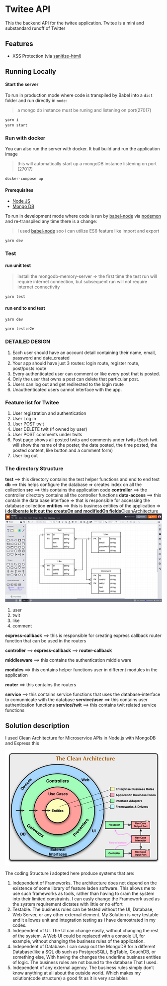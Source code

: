 # Twitee API

This the backend API for the twitee application. Twitee is a mini and substandard runoff of Twitter

## Features

- XSS Protection (via [sanitize-html](https://www.npmjs.com/package/sanitize-html))

## Running Locally

#### Start the server

To run in production mode where code is transpiled by Babel into a `dist` folder and run directly in `node`:

> a mongo db instance must be runing and listening on port(27017)

```bash
yarn i
yarn start
```

### Run with docker

You can also run the server with docker. It buil build and run the application image

> this will automatically start up a mongoDB instance listening on port (27017)

```bash
docker-compose up
```

#### Prerequisites

- [Node JS](https://nodejs.org/en/)
- [Mongo DB](https://www.mongodb.com)

To run in development mode where code is run by [babel-node](https://babeljs.io/docs/en/babel-node) via [nodemon](https://nodemon.io) and re-transpiled any time there is a change:

> I used [babel-node](https://babeljs.io/docs/en/babel-node) soo i can utilize ES6 feature like import and export

```bash
yarn dev
```

### Test

#### run unit test

> install the mongodb-memory-server => the first time the test run will require internet connection, but subsequent run will not require internet connectivity

```bash
yarn test
```

#### run end to end test

```bash
yarn dev
```

```bash
yarn test:e2e
```

### DETAILED DESIGN

1. Each user should have an account detail containing their name, email, password and date_created
1. Your app should have just 3 routes: login route, register route, post/posts route
1. Every authenticated user can comment or like every post that is posted.
1. Only the user that owns a post can delete that particular post.
1. Users can log out and get redirected to the login route
1. Unauthenticated users cannot interface with the app.

### Feature list for Twitee

1. User registration and authentication
1. User Log in
1. User POST twit
1. User DELETE twit (if owned by user)
1. User POST comments under twits
1. Post page shows all posted twits and comments under twits (Each twit will show the name of the poster, the date posted, the time posted, the posted content, like button and a comment form)
1. User log out

<!-- ================================================ -->

### The directory Structure

**test** ==> this directory contains the test helper functions and end to end test
**db** ==> this helps configure the database => creates index on all the collection
**src** ==> this contains the application code
**controller** ==> the controller directory contains all the controller functions
**data-access** ==> this contain the data base interface => that is responsible for accessing the database collection
**entities** ==> this is business entities of the application => **i deliberate left out the createOn and modifiedOn fields**CleanArchitecture
![ER diagram](./img/ER.png)

1. user
1. twit
1. like
1. comment

**express-callback** ==> this is responsible for creating express callback router function that can be used in the routers

**controller** ==> **express-callback** ==> **router-callback**

**middlesware** ==> this contains the authentication middle ware

**modules** ==> this contains helper functions user in different modules in the application

**router** ==> this contains the routers

**service** ==> this contains service functions that uses the database-interface to comunnicate with the database
**service/user** ==> this contains user authentication functions
**service/twit** ==> this contains twit related service functions

## Solution description

I used Clean Architecture for Microservice APIs in Node.js with MongoDB and Express
this

![Code Structure Diagram](./img/CleanArchitecture.jpg)

The coding Structure i adopted here produce systems that are:

1. Independent of Frameworks. The architecture does not depend on the existence of some library of feature laden software. This allows me to use such frameworks as tools, rather than having to cram the system into their limited constraints. I can easly change the Framework used as the system requirement dictates with little or no effort
1. Testable. The business rules can be tested without the UI, Database, Web Server, or any other external element. My Solution is very testable and it allowes unit and integration testing as i have demostrated in my codes.
1. Independent of UI. The UI can change easily, without changing the rest of the system. A Web UI could be replaced with a console UI, for example, without changing the business rules of the application.
1. Independent of Database. I can swap out the MongoDB for a different Database(like a SQL db such as PostgresSQL), BigTable, CouchDB, or something else, With having the changes the underline business entities of logic. The business rules are not bound to the database That I used.
1. Independent of any external agency. The business rules simply don’t know anything at all about the outside world. Which makes my solution(code structure) a good fit as it is very scalables
